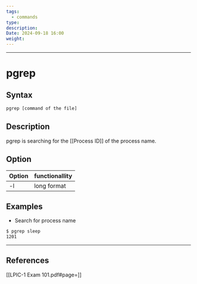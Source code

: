 ```yaml
---
tags:
  - commands
type: 
description: 
Date: 2024-09-18 16:00
weight:
---
```


___
# pgrep

## Syntax
```bash
pgrep [command of the file]
```

## Description
pgrep is searching for the [[Process ID]] of the process name.

## Option

| Option | functionallity |
| ------ | -------------- |
| -l     | long format    |


## Examples
- Search for process name
```bash
$ pgrep sleep
1201
```

___
## References
[[LPIC-1 Exam 101.pdf#page=]]